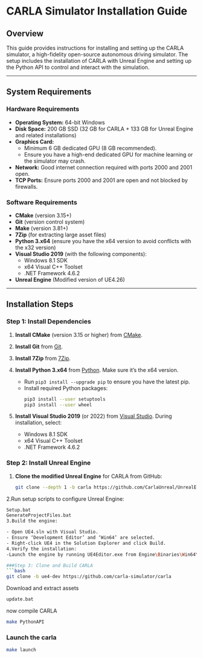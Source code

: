 # CARLA Simulator Installation Guide

## Overview
This guide provides instructions for installing and setting up the CARLA simulator, a high-fidelity open-source autonomous driving simulator. The setup includes the installation of CARLA with Unreal Engine and setting up the Python API to control and interact with the simulation.

---

## System Requirements

### Hardware Requirements
- **Operating System:** 64-bit Windows
- **Disk Space:** 200 GB SSD (32 GB for CARLA + 133 GB for Unreal Engine and related installations)
- **Graphics Card:** 
  - Minimum 6 GB dedicated GPU (8 GB recommended).
  - Ensure you have a high-end dedicated GPU for machine learning or the simulator may crash.
- **Network:** Good internet connection required with ports 2000 and 2001 open.
- **TCP Ports:** Ensure ports 2000 and 2001 are open and not blocked by firewalls.

### Software Requirements
- **CMake** (version 3.15+)
- **Git** (version control system)
- **Make** (version 3.81+)
- **7Zip** (for extracting large asset files)
- **Python 3.x64** (ensure you have the x64 version to avoid conflicts with the x32 version)
- **Visual Studio 2019** (with the following components):
  - Windows 8.1 SDK
  - x64 Visual C++ Toolset
  - .NET Framework 4.6.2
- **Unreal Engine** (Modified version of UE4.26)

---

## Installation Steps

### Step 1: Install Dependencies

1. **Install CMake** (version 3.15 or higher) from [CMake](https://cmake.org/download/).
2. **Install Git** from [Git](https://git-scm.com/download/win).
3. **Install 7Zip** from [7Zip](https://www.7-zip.org/download.html).
4. **Install Python 3.x64** from [Python](https://www.python.org/downloads/). Make sure it’s the x64 version.
   - Run `pip3 install --upgrade pip` to ensure you have the latest pip.
   - Install required Python packages:
     ```bash
     pip3 install --user setuptools
     pip3 install --user wheel
     ```

5. **Install Visual Studio 2019** (or 2022) from [Visual Studio](https://visualstudio.microsoft.com/downloads/). During installation, select:
   - Windows 8.1 SDK
   - x64 Visual C++ Toolset
   - .NET Framework 4.6.2

### Step 2: Install Unreal Engine

1. **Clone the modified Unreal Engine** for CARLA from GitHub:
   ```bash
   git clone --depth 1 -b carla https://github.com/CarlaUnreal/UnrealEngine.git .

2.Run setup scripts to configure Unreal Engine:
   ```bash
   Setup.bat
GenerateProjectFiles.bat
3.Build the engine:

- Open UE4.sln with Visual Studio.
- Ensure ‘Development Editor’ and ‘Win64’ are selected.
- Right-click UE4 in the Solution Explorer and click Build.
4.Verify the installation:
-Launch the engine by running UE4Editor.exe from Engine\Binaries\Win64\.

###Step 3: Clone and Build CARLA
```bash
git clone -b ue4-dev https://github.com/carla-simulator/carla
```
Download and extract assets
```bash
update.bat
```
now compile CARLA
```bash
make PythonAPI
```
### Launch the carla
```bash
make launch
```

